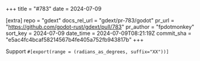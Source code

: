 +++
title = "#783"
date = 2024-07-09

[extra]
repo = "gdext"
docs_rel_url = "gdext/pr-783/godot"
pr_url = "https://github.com/godot-rust/gdext/pull/783"
pr_author = "fpdotmonkey"
sort_key = 2024-07-09
date_time = 2024-07-09T08:21:19Z
commit_sha = "e5ac4fc4bcaf58214567b4fe405a752fb943817b"
+++

Support `#[export(range = (radians_as_degrees, suffix="XX"))]`
